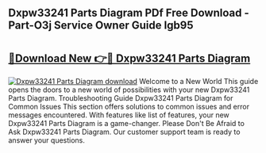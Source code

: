## Dxpw33241 Parts Diagram PDf Free Download - Part-O3j Service Owner Guide Igb95

# <h2><a href="http://dfu2x9g.blite.top/?on=Dxpw33241+Parts+Diagram">🔗Download New 👉🔴 Dxpw33241 Parts Diagram</a></h2>

[![Dxpw33241 Parts Diagram download](https://i.imgur.com/lujVjoI.png)](http://dfu2x9g.blite.top/?on=Dxpw33241+Parts+Diagram)
Welcome to a New World This guide opens the doors to a new world of possibilities with your new Dxpw33241 Parts Diagram. Troubleshooting Guide Dxpw33241 Parts Diagram for Common Issues This section offers solutions to common issues and error messages encountered. With features like list of features, your new Dxpw33241 Parts Diagram is a game-changer. Please Don't Be Afraid to Ask Dxpw33241 Parts Diagram. Our customer support team is ready to answer your questions.
